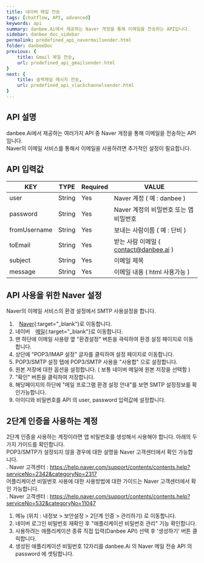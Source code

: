 ```yaml
---
title: 네이버 메일 전송
tags: [chatflow, API, advanced]
keywords: api
summary: danbee.Ai에서 제공하는 Naver 게정을 통해 이메일을 전송하는 API입니다.
sidebar: danbee_doc_sidebar
permalink: predefined_api_navermailsender.html
folder: danbeeDoc
previous: {
    title: Gmail 메일 전송,
    url: predefined_api_gmailsender.html
}
next: {
    title: 슬랙채널 메시지 전송,
    url: predefined_api_slackchannelsender.html
}
---
```


## API 설명

danbee.Ai에서 제공하는 여러가지 API 중 Naver 게정을 통해 이메일을 전송하는 API임니다.  <br />
Naver의 이메일 서비스를 통해서 이메일을 사용하려면 추가적인 설정이 필요합니다.  <br />


## API 입력값

| KEY | TYPE | Required | VALUE |
|--------|--------|--------|--------|
| user | String | Yes | Naver 계정 ( 예 : danbee ) |
| password | String | Yes | Naver 계정의 비밀번호 또는 앱 비밀번호 |
| fromUsername | String | Yes | 보내는 사람이름 ( 예 : 단비 ) |
| toEmail | String | Yes | 받는 사람 이메일 ( contact@danbee.ai ) |
| subject | String | Yes | 이메일 제목 |
| message | String | Yes | 이메일 내용 ( html 사용가능 ) |

## API 사용을 위한 Naver 설정

Naver의 이메일 서비스의 환경 설정에서 SMTP 사용설정을 합니다. <br />
1. <span class="link"><i class="fa fa-external-link-square" aria-hidden="true" style="margin: 0px 5px"></i>[Naver](https://naver.com){:target="_blank"}</span>로 이동합니다.
2. 네이버 <span class="link"><i class="fa fa-external-link-square" aria-hidden="true" style="margin: 0px 5px"></i>[메일](http://mail.naver.com){:target="_blank"}</span>로 이동합니다.
3. 맨 하단에 이메일 사용량 옆 "환경설정" 버튼을 큭릭하여 환경 설정 페이지로 이동합니다.
4. 상단에 "POP3/IMAP 설정" 글자를 클릭하여 설정 페이지로 이동합니다.
5. POP3/SMTP 설정 탭에 POP3/SMTP 사용을 "사용합" 으로 설정합니다.
6. 원본 저장에 대한 옵션을 설정합니다. ( 보통 네이버 메일에 원본 저장을 선택함 )
7. "확인" 버튼을 클릭하여 저장합니다.
8. 해당페이지의 하단에 "메일 프로그램 환경 설정 안내"를 보면 SMTP 설정정보를 확인가능합니다.
9. 아이디와 비밀번호를 API 의 user, password 입력값에 설정합니다.

## 2단계 인증을 사용하는 계정

2단계 인증을 사용하는 계정이라면 앱 비밀번호를 생성해서 사용해야 합니다. 아래의 두가지 가이드를 확인합니다. <br />
POP3/SMTP가 설정되지 않을 경우에 대한 설명을 Naver 고객센터에서 확인 가능합니다. <br />
. Naver 고객센터 : https://help.naver.com/support/contents/contents.help?serviceNo=2342&categoryNo=2317 <br />
어플리케이션 비밀번호 사용에 대한 사용방법에 대한 가이드는 Naver 고객센터에서 확인 가능합니다. <br />
. Naver 고객센터 : https://help.naver.com/support/contents/contents.help?serviceNo=532&categoryNo=11047 <br />

1. 메뉴 (위치 : 내정보 > 보안설정 > 2단계 인증 > 관리하기) 로 이동합니다. 
2. 네이버 로그인 비밀번호 재확인 후 "애플리케이션 비밀번호 관리" 기능 확인합니다.
3. 사용하려는 애플리케이션 종류 직접 입력(Danbee API) 선택 후 '생성하기' 버튼 클릭합니다.
4. 생성된 애플리케이션 비밀번호 12자리를 danbee.Ai 의 Naver 메일 전송 API 의 password 에 셋팅합니다.

<br />
